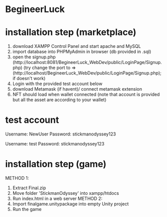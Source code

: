 # BegineerLuck

# installation step (marketplace)

1. download XAMPP Control Panel and start apache and MySQL
2. import database into PHPMyAdmin in browser (db provided in .sql)
3. open the signup.php (http://localhost:8081/BegineerLuck_WebDev/public/LoginPage/Signup.php) (try change the port to => (http://localhost/BegineerLuck_WebDev/public/LoginPage/Signup.php); if doesn't work)
4. Login with the provided test account below
5. download Metamask (if havent)/ connect metamask extension
6. NFT should load when wallet connected (note that account is provided but all the asset are according to your wallet)

# test account

Username: NewUser
Password: stickmanodyssey123

Username: test
Password: stickmanodyssey123

# installation step (game)
METHOD 1:
1.  Extract Final.zip
2.  Move folder 'StickmanOdyssey' into xampp/htdocs
3.  Run index.html in a web server
METHOD 2:
1. Import finalgame.unitypackage into empty Unity project
2. Run the game
